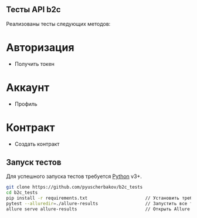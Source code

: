 ## Тесты API b2c 

Реализованы тесты следующих методов:
# Авторизация
- Получить токен
# Аккаунт
- Профиль
# Контракт
- Создать контракт

## Запуск тестов

Для успешного запуска тестов требуется  [Python](https://www.python.org/) v3+.


```sh
git clone https://github.com/pyuscherbakov/b2c_tests 
cd b2c_tests                                         
pip install -r requirements.txt                      // Установить требуемые плагины python
pytest --alluredir=./allure-results                  // Запустить все тесты и сформировать Allure отчет
allure serve allure-results                          // Открыть Allure отчет
```
